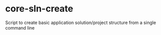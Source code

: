 # core-sln-create
Script to create basic application solution/project structure from a single command line
